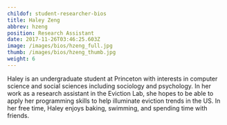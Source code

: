 ```yaml
---
childof: student-researcher-bios
title: Haley Zeng
abbrev: hzeng
position: Research Assistant
date: 2017-11-26T03:46:25.603Z
image: /images/bios/hzeng_full.jpg
thumb: /images/bios/hzeng_thumb.jpg
weight: 6
---
```

Haley is an undergraduate student at Princeton with interests in computer science and social sciences including sociology and psychology. In her work as a research assistant in the Eviction Lab, she hopes to be able to apply her programming skills to help illuminate eviction trends in the US. In her free time, Haley enjoys baking, swimming, and spending time with friends.